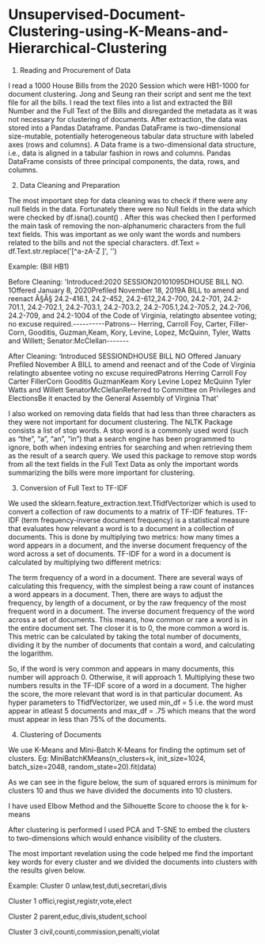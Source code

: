 # Unsupervised-Document-Clustering-using-K-Means-and-Hierarchical-Clustering

1.	Reading and Procurement of Data

I read a 1000 House Bills from the 2020 Session which were HB1-1000 for document clustering. Jong and Seung ran their script and sent me the text file for all the bills. I read the text files into a list and extracted the Bill Number and the Full Text of the Bills and disregarded the metadata as it was not necessary for clustering of documents. After extraction, the data was stored into a Pandas Dataframe. Pandas DataFrame is two-dimensional size-mutable, potentially heterogeneous tabular data structure with labeled axes (rows and columns). A Data frame is a two-dimensional data structure, i.e., data is aligned in a tabular fashion in rows and columns. Pandas DataFrame consists of three principal components, the data, rows, and columns.


2.	Data Cleaning and Preparation

The most important step for data cleaning was to check if there were any null fields in the data. Fortunately there were no Null fields in the data which were checked by df.isna().count() . After this was checked then I performed the main task of removing the non-alphanumeric characters from the full text fields. This was important as we only want the words and numbers related to the bills and not the special characters. 
df.Text = df.Text.str.replace('[^a-zA-Z ]', '')

Example: (Bill HB1)

Before Cleaning:
'Introduced:2020 SESSION20101095DHOUSE BILL NO. 1Offered January 8, 2020Prefiled November 18, 2019A BILL to amend and reenact Â§Â§ 24.2-416.1, 24.2-452, 24.2-612,24.2-700, 24.2-701, 24.2-701.1, 24.2-702.1, 24.2-703.1, 24.2-703.2, 24.2-705.1,24.2-705.2, 24.2-706, 24.2-709, and 24.2-1004 of the Code of Virginia, relatingto absentee voting; no excuse required.----------Patrons-- Herring, Carroll Foy, Carter, Filler-Corn, Gooditis, Guzman,Keam, Kory, Levine, Lopez, McQuinn, Tyler, Watts and Willett; Senator:McClellan-------

After Cleaning:
‘Introduced SESSIONDHOUSE BILL NO Offered January  Prefiled November A BILL to amend and reenact and of the Code of Virginia relatingto absentee voting no excuse requiredPatrons Herring Carroll Foy Carter FillerCorn Gooditis GuzmanKeam Kory Levine Lopez McQuinn Tyler Watts and Willett SenatorMcClellanReferred to Committee on Privileges and ElectionsBe it enacted by the General Assembly of Virginia That’

I also worked on removing data fields that had less than three characters as they were not important for document clustering. The NLTK Package consists a list of stop words. A stop word is a commonly used word (such as “the”, “a”, “an”, “in”) that a search engine has been programmed to ignore, both when indexing entries for searching and when retrieving them as the result of a search query. We used this package to remove stop words from all the text fields in the Full Text Data as only the important words summarizing the bills were more important for clustering.





3.	Conversion of Full Text to TF-IDF

We used the sklearn.feature_extraction.text.TfidfVectorizer which is used to convert a collection of raw documents to a matrix of TF-IDF features. TF-IDF (term frequency-inverse document frequency) is a statistical measure that evaluates how relevant a word is to a document in a collection of documents. This is done by multiplying two metrics: how many times a word appears in a document, and the inverse document frequency of the word across a set of documents. TF-IDF for a word in a document is calculated by multiplying two different metrics:

The term frequency of a word in a document. There are several ways of calculating this frequency, with the simplest being a raw count of instances a word appears in a document. Then, there are ways to adjust the frequency, by length of a document, or by the raw frequency of the most frequent word in a document.
The inverse document frequency of the word across a set of documents. This means, how common or rare a word is in the entire document set. The closer it is to 0, the more common a word is. This metric can be calculated by taking the total number of documents, dividing it by the number of documents that contain a word, and calculating the logarithm.

So, if the word is very common and appears in many documents, this number will approach 0. Otherwise, it will approach 1. Multiplying these two numbers results in the TF-IDF score of a word in a document. The higher the score, the more relevant that word is in that particular document. As hyper parameters to TfidfVectorizer, we used min_df = 5 i.e. the word must appear in atleast 5 documents and max_df = .75 which means that the word must appear in less than 75% of the documents. 


4.	Clustering of Documents

We use K-Means and Mini-Batch K-Means for finding the optimum set of clusters.
 Eg: MiniBatchKMeans(n_clusters=k, init_size=1024, batch_size=2048, random_state=20).fit(data)

As we can see in the figure below, the sum of squared errors is minimum for clusters 10 and thus we have divided the documents into 10 clusters. 

I have used Elbow Method and the Silhouette Score to choose the k for k-means

After clustering is performed I used PCA and T-SNE to embed the clusters to two-dimensions which would enhance visibility of the clusters. 

The most important revelation using the code helped me find the important key words for every cluster and we divided the documents into clusters with the results given below.

Example:
Cluster 0
unlaw,test,duti,secretari,divis

Cluster 1
offici,regist,registr,vote,elect

Cluster 2
parent,educ,divis,student,school

Cluster 3
civil,counti,commission,penalti,violat

 
